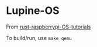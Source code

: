 # Lupine-OS

From [rust-raspberrypi-OS-tutorials](https://github.com/rust-embedded/rust-raspberrypi-OS-tutorials)

To build/run, use `make qemu`
